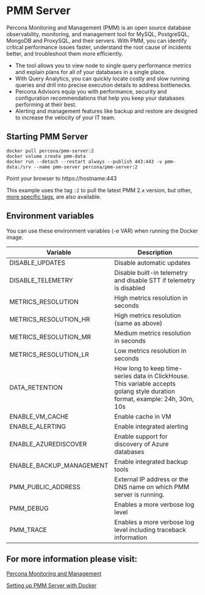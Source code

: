 # PMM Server

Percona Monitoring and Management (PMM) is an open source database observability, monitoring, and management tool for MySQL, PostgreSQL, MongoDB and ProxySQL, and their servers. With PMM, you can identify critical performance issues faster, understand the root cause of incidents better, and troubleshoot them more efficiently.

- The tool allows you to view node to single query performance metrics and explain plans for all of your databases in a single place.
- With Query Analytics, you can quickly locate costly and slow running queries and drill into precise execution details to address bottlenecks.
- Percona Advisors equip you with performance, security and configuration recommendations that help you keep your databases performing at their best.
- Alerting and management features like backup and restore are designed to increase the velocity of your IT team.

## Starting PMM Server

```
docker pull percona/pmm-server:2
docker volume create pmm-data
docker run --detach --restart always --publish 443:443 -v pmm-data:/srv --name pmm-server percona/pmm-server:2
```

Point your browser to https://hostname:443

This example uses the tag `:2` to pull the latest PMM 2.x version, but other, [more specific tags](https://hub.docker.com/r/percona/pmm-server/tags), are also available.

## Environment variables

You can use these environment variables (-e VAR) when running the Docker image.

| Variable                 | Description                                                                                                                 |
| ------------------------ | --------------------------------------------------------------------------------------------------------------------------- |
| DISABLE_UPDATES          | Disable automatic updates                                                                                                   |
| DISABLE_TELEMETRY        | Disable built-in telemetry and disable STT if telemetry is disabled                                                         |
| METRICS_RESOLUTION       | High metrics resolution in seconds                                                                                          |
| METRICS_RESOLUTION_HR    | High metrics resolution (same as above)                                                                                     |
| METRICS_RESOLUTION_MR    | Medium metrics resolution in seconds                                                                                        |
| METRICS_RESOLUTION_LR    | Low metrics resolution in seconds                                                                                           |
| DATA_RETENTION           | How long to keep time-series data in ClickHouse. This variable accepts golang style duration format, example: 24h, 30m, 10s |
| ENABLE_VM_CACHE          | Enable cache in VM                                                                                                          |
| ENABLE_ALERTING          | Enable integrated alerting                                                                                                  |
| ENABLE_AZUREDISCOVER     | Enable support for discovery of Azure databases                                                                             |
| ENABLE_BACKUP_MANAGEMENT | Enable integrated backup tools                                                                                              |
| PMM_PUBLIC_ADDRESS       | External IP address or the DNS name on which PMM server is running.                                                         |
| PMM_DEBUG                | Enables a more verbose log level                                                                                            |
| PMM_TRACE                | Enables a more verbose log level including traceback information                                                            |

## For more information please visit:

[Percona Monitoring and Management](https://docs.percona.com/percona-monitoring-and-management)

[Setting up PMM Server with Docker](https://docs.percona.com/percona-monitoring-and-management/setting-up/server/docker.html)

